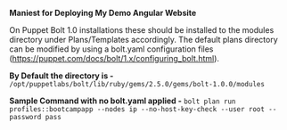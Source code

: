**Maniest for Deploying My Demo Angular Website**

On Puppet Bolt 1.0 installations these should be installed to the modules directory under Plans/Templates accordingly. The default plans directory can be modified by using a bolt.yaml configuration files (https://puppet.com/docs/bolt/1.x/configuring_bolt.html). 

**By Default the directory is -** 
```/opt/puppetlabs/bolt/lib/ruby/gems/2.5.0/gems/bolt-1.0.0/modules```

**Sample Command with no bolt.yaml applied -** 
```bolt plan run profiles::bootcampapp --nodes ip --no-host-key-check --user root --password pass```
